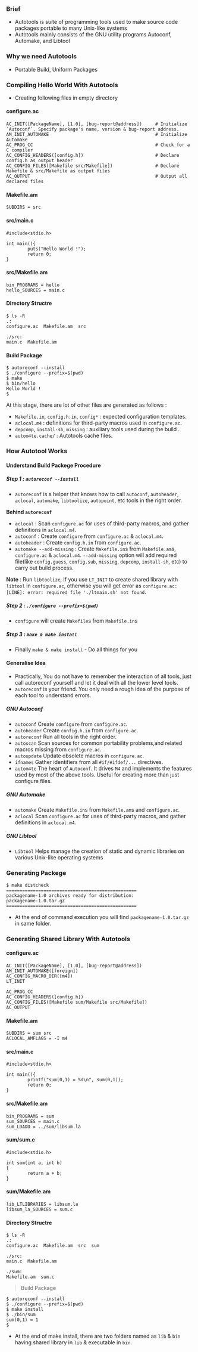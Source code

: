 ### Brief
- Autotools is suite of programming tools used to make source code packages portable to many Unix-like systems
- Autotools mainly consists of the GNU utility programs Autoconf, Automake, and Libtool

### Why we need Autotools

- Portable Build, Uniform Packages

### Compiling Hello World With Autotools

- Creating following files in empty directory

#### configure.ac
```
AC_INIT([PackageName], [1.0], [bug-report@address])     # Initialize `Autoconf`. Specify package's name, version & bug-report address.
AM_INIT_AUTOMAKE                                        # Initialize Automake
AC_PROG_CC                                              # Check for a C compiler
AC_CONFIG_HEADERS([config.h])                           # Declare config.h as output header
AC_CONFIG_FILES([Makefile src/Makefile])                # Declare Makefile & src/Makefile as output files 
AC_OUTPUT                                               # Output all declared files
```
#### Makefile.am
```
SUBDIRS = src
```
#### src/main.c
```
#include<stdio.h>

int main(){
        puts("Hello World !");
        return 0;
}
```
#### src/Makefile.am
```
bin_PROGRAMS = hello
hello_SOURCES = main.c
```
#### Directory Structre
```
$ ls -R
.:
configure.ac  Makefile.am  src

./src:
main.c  Makefile.am
```
#### Build Package

```
$ autoreconf --install
$ ./configure --prefix=$(pwd)
$ make
$ bin/hello
Hello World !
$
```
At this stage, there are lot of other files are generated as follows : 

- `Makefile.in`, `config.h.in`, `config*` : expected configuration templates.
- `aclocal.m4` : definitions for third-party macros used in `configure.ac`.
- `depcomp`, `install-sh`, `missing` : auxiliary tools used during the build .
- `autom4te.cache/` : Autotools cache files.

### How Autotool Works

#### Understand Build Packege Procedure

##### Step 1 : `autoreconf --install`

- `autoreconf` is a helper that knows how to call `autoconf`, `autoheader`, `aclocal`, `automake`, `libtoolize`, `autopoint`, etc tools in the right order.

**Behind `autoreconf`**

- `aclocal` : Scan `configure.ac` for uses of third-party macros, and gather definitions in `aclocal.m4`.
- `autoconf` : Create `configure` from `configure.ac` & `aclocal.m4`.
- `autoheader` : Create `config.h.in` from `configure.ac`.
- `automake --add-missing` : Create `Makefile.in`s from `Makefile.am`s, `configure.ac` & `aclocal.m4`. `--add-missing` option will add required file(like `config.guess`, `config.sub`, `missing`, `depcomp`, `install-sh`, etc) to carry out build process.

__Note__ : Run `libtoolize`, If you use `LT_INIT` to create shared library with `libtool` in `configure.ac`, otherwise you will get error as `configure.ac:[LINE]: error: required file './ltmain.sh' not found`.

##### Step 2 : `./configure --prefix=$(pwd)`

- `configure` will create `Makefile`s from `Makefile.in`s

##### Step 3 : `make & make install`

- Finally `make & make install` - Do all things for you

#### Generalise Idea

- Practically, You do not have to remember the interaction of all tools, just call autoreconf yourself and let it deal with all the lower level tools. 
- `autoreconf` is your friend. You only need a rough idea of the purpose of each tool to understand errors.

##### GNU Autoconf

- `autoconf`  Create `configure` from `configure.ac`.
- `autoheader`  Create `config.h.in` from `configure.ac`.
- `autoreconf`  Run all tools in the right order.
- `autoscan`  Scan sources for common portability problems,and related macros missing from `configure.ac`.
- `autoupdate`  Update obsolete macros in `configure.ac`.
- `ifnames`  Gather identifiers from all `#if/#ifdef/...` directives.
- `autom4te`  The heart of `Autoconf`. It drives `M4` and implements the features used by most of the above tools.  Useful for creating more than just configure files.

##### GNU Automake

- `automake`  Create `Makefile.in`s from `Makefile.am`s and `configure.ac`.
- `aclocal`  Scan `configure.ac` for uses of third-party macros, and gather definitions in `aclocal.m4`.

##### GNU Libtool

- `Libtool` Helps manage the creation of static and dynamic libraries on various Unix-like operating systems

### Generating Packege

```
$ make distcheck
=================================================
packagename-1.0 archives ready for distribution:
packagename-1.0.tar.gz
=================================================
```
- At the end of command execution you will find `packagename-1.0.tar.gz` in same folder.

### Generating Shared Library With Autotools

#### configure.ac
```
AC_INIT([PackageName], [1.0], [bug-report@address])
AM_INIT_AUTOMAKE([foreign])
AC_CONFIG_MACRO_DIR([m4])
LT_INIT

AC_PROG_CC
AC_CONFIG_HEADERS([config.h])
AC_CONFIG_FILES([Makefile sum/Makefile src/Makefile])
AC_OUTPUT
```
#### Makefile.am
```
SUBDIRS = sum src
ACLOCAL_AMFLAGS = -I m4
```
#### src/main.c
```
#include<stdio.h>

int main(){
        printf("sum(0,1) = %d\n", sum(0,1));
        return 0;
}
```
#### src/Makefile.am
```
bin_PROGRAMS = sum
sum_SOURCES = main.c
sum_LDADD = ../sum/libsum.la
```
#### sum/sum.c
```
#include<stdio.h>

int sum(int a, int b)
{
        return a + b;
}
```
#### sum/Makefile.am
```
lib_LTLIBRARIES = libsum.la
libsum_la_SOURCES = sum.c
```
#### Directory Structre
```
$ ls -R
.:
configure.ac  Makefile.am  src  sum

./src:
main.c  Makefile.am

./sum:
Makefile.am  sum.c
```

> Build Package

```
$ autoreconf --install
$ ./configure --prefix=$(pwd)
$ make install
$ ./bin/sum
sum(0,1) = 1
$
```
- At the end of make install, there are two folders named as `lib` & `bin` having shared library in `lib` & executable in `bin`.
